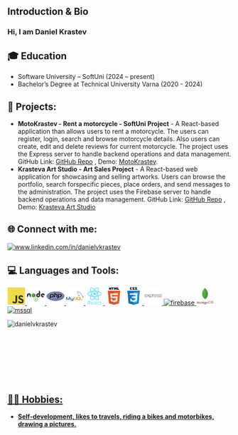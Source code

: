 ## Introduction & Bio
### Hi, I am Daniel Krastev

## 🎓 Education
- Software University – SoftUni (2024 – present)
- Bachelor’s Degree at Technical University Varna  (2020 - 2024)

## 🔭 Projects:
- **MotoKrastev - Rent a motorcycle - SoftUni Project** - A React-based application than allows users to rent a motorcycle. The users can register, login, search and browse motorcycle details. Also users can create, edit and delete reviews for current motorcycle. The project uses the Express server to handle backend operations and data management.
GitHub Link: <a href="https://github.com/DanielVKrastev/rent-a-motorcycle-react-project-2025" target="_blank">GitHub Repo</a> , Demo: <a href="https://moto-krastev-rentals.web.app/" target="_blank">MotoKrastev</a>.
- **Krasteva Art Studio - Art Sales Project** - A React-based web application for showcasing and selling artworks. Users can browse the portfolio, search forspecific pieces, place orders, and send messages to the administration.
The project uses the Firebase server to handle backend operations and data management.
GitHub Link: <a href="https://github.com/DanielVKrastev/Krasteva-Art-Studio" target="_blank">GitHub Repo</a> , Demo: <a href="https://krasteva-art-studio.firebaseapp.com/" target="_blank">Krasteva Art Studio</a>

## 🌐 Connect with me:
<p align="left">
<a href="https://linkedin.com/in/www.linkedin.com/in/danielvkrastev" target="blank"><img align="center" src="https://raw.githubusercontent.com/rahuldkjain/github-profile-readme-generator/master/src/images/icons/Social/linked-in-alt.svg" alt="www.linkedin.com/in/danielvkrastev" height="30" width="40" /></a>
</p>

## 💻 Languages and Tools:
<p align="left"> <a href="https://www.w3schools.com/css/" target="_blank" rel="noreferrer">
<img src="https://raw.githubusercontent.com/devicons/devicon/master/icons/javascript/javascript-original.svg" alt="javascript" width="40" height="40"/> </a> <a href="https://www.mongodb.com/" target="_blank" rel="noreferrer">
<img src="https://raw.githubusercontent.com/devicons/devicon/master/icons/nodejs/nodejs-original-wordmark.svg" alt="nodejs" width="40" height="40"/> </a> <a href="https://www.php.net" target="_blank" rel="noreferrer"> 
<img src="https://raw.githubusercontent.com/devicons/devicon/master/icons/php/php-original.svg" alt="php" width="40" height="40"/> </a> <a href="https://reactjs.org/" target="_blank" rel="noreferrer">
<img src="https://raw.githubusercontent.com/devicons/devicon/master/icons/mysql/mysql-original-wordmark.svg" alt="mysql" width="40" height="40"/> </a> <a href="https://nodejs.org" target="_blank" rel="noreferrer"> 
<img src="https://raw.githubusercontent.com/devicons/devicon/master/icons/react/react-original-wordmark.svg" alt="react" width="40" height="40"/> </a>
<img src="https://raw.githubusercontent.com/devicons/devicon/master/icons/html5/html5-original-wordmark.svg" alt="html5" width="40" height="40"/> </a> <a href="https://developer.mozilla.org/en-US/docs/Web/JavaScript" target="_blank" rel="noreferrer"> 
<img src="https://raw.githubusercontent.com/devicons/devicon/master/icons/css3/css3-original-wordmark.svg" alt="css3" width="40" height="40"/> </a> <a href="https://expressjs.com" target="_blank" rel="noreferrer">
<img src="https://raw.githubusercontent.com/devicons/devicon/master/icons/express/express-original-wordmark.svg" alt="express" width="40" height="40"/> </a> <a href="https://firebase.google.com/" target="_blank" rel="noreferrer">
<img src="https://www.vectorlogo.zone/logos/firebase/firebase-icon.svg" alt="firebase" width="40" height="40"/> </a> <a href="https://www.w3.org/html/" target="_blank" rel="noreferrer">
<img src="https://raw.githubusercontent.com/devicons/devicon/master/icons/mongodb/mongodb-original-wordmark.svg" alt="mongodb" width="40" height="40"/> </a> <a href="https://www.microsoft.com/en-us/sql-server" target="_blank" rel="noreferrer"> 
<img src="https://www.svgrepo.com/show/303229/microsoft-sql-server-logo.svg" alt="mssql" width="40" height="40"/> </a> <a href="https://www.mysql.com/" target="_blank" rel="noreferrer"> 
</p>

<p><img align="left" src="https://github-readme-stats.vercel.app/api/top-langs?username=danielvkrastev&show_icons=true&locale=en&layout=compact" alt="danielvkrastev" /></p>
<br><br><br><br><br><br><br><br>

## 🙋‍♂️ Hobbies:
- **Self-development, likes to travels, riding a bikes and motorbikes, drawing a pictures.**
  
